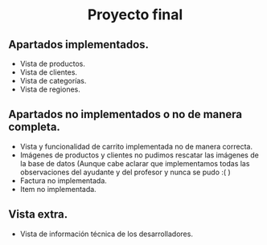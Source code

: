 <h1 align="center"> Proyecto final </h1>

<h2> Apartados implementados. </h2>
<ul>
  <li> Vista de productos.</li>
  <li> Vista de clientes. </li>
  <li> Vista de categorías. </li>
  <li> Vista de regiones. </li>
</ul>

<h2> Apartados no implementados o no de manera completa. </h2>
<ul>
    <li> Vista y funcionalidad de carrito implementada no de manera correcta.</li>
    <li> Imágenes de productos y clientes no pudimos rescatar las imágenes de la base de datos (Aunque cabe aclarar que implementamos todas las observaciones del ayudante y del profesor y nunca se pudo :( ) </li>
    <li> Factura no implementada. </li>
    <li> Item no implementada. </li>
</ul>

<h2> Vista extra. </h2>
<ul>
    <li> Vista de información técnica de los desarrolladores.</li>
</ul>

